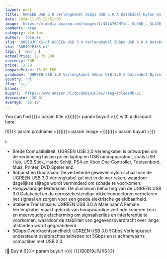 ```yaml
---
layout: post
title: 'UGREEN USB 3.0 Verlengkabel 5Gbps USB 3.0 A Datakabel Nylon en Aluminium Mantel Gevlochten.  3M '
date: 2024-11-05 22:51:03
image: 'https://m.media-amazon.com/images/I/41iA76JMYxL._SL500_._SL400_.jpg'
comments: true
category: ofertas
author: 'tole.es'
slug: 'B0B19JPJXS-nl UGREEN USB 3.0 Verlengkabel 5Gbps USB 3.0 A Datakabel...'
sku: 'B0B19JPJXS-nl'
tags: [ '🇳🇱', ]
actualPrice: 12.79 EUR
currency: EUR
price: 12.79
comparePrice: 15.99 EUR
prodname: 'UGREEN USB 3.0 Verlengkabel 5Gbps USB 3.0 A Datakabel Nylon en Aluminium Mantel Gevlochten.  3M '
country: 'nl'
flag: '🇳🇱'
brand: ''
buyurl: 'https://www.amazon.nl/dp/B0B19JPJXS/?tag=tolees0b-21'
descuento: '20.01'
average: '15.19'
---
```


You can find [{{< param title >}}]({{< param buyurl >}}) with a discount here:

[![{{< param prodname >}}]({{< param image >}})]({{< param buyurl >}})

ℹ️:

- Brede Compatibiliteit: UGREEN USB 3.0 Verlengkabel is ontworpen om de verbinding tussen pc en laptop en USB randapparatuur, zoals USB Hub, USB Stick, Harde Schijf, PS4 en Xbox One Controller, Toetsenbord, Muis, Printer, DVD Speler enz.
- Robuust en Duurzaam: De verbeterde geweven nylon schaal van de UGREEN USB 3.0 Verlengkabel zal niet in de war raken, waardoor dagelijkse slijtage wordt verminderd om schade te voorkomen.
- Hoogwaardige Materialen: De aluminium behuizing van de UGREEN USB 3.0 Datakabel en de corrosiebestendige nikkelconnectoren verbeteren het signaal en zorgen voor een goede elektrische geleidbaarheid.
- Stabiele Transmissie: UGREEN USB 3.0 A Male naar A Female Verlengkabel maakt gebruik van hoogwaardige vertinde koperen kern en meervoudige afscherming om signaalverlies en interferentie te voorkomen, waardoor de stabiliteit van gegevensoverdracht over lange afstanden wordt gegarandeerd.
- 5Gbps Overdrachtssnelheid: UGREEN USB 3.0 5Gbps Verlengkabel ondersteunt overdrachtssnelheden tot 5Gbps en is achterwaarts compatibel met USB 2.0.

[🛒 Buy it!!]({{< param buyurl >}})
{{<world>}}B0B19JPJXS{{</world>}}

